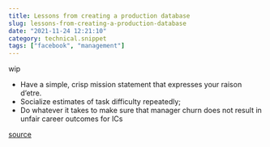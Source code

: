 ```yaml
---
title: Lessons from creating a production database
slug: lessons-from-creating-a-production-database
date: "2021-11-24 12:21:10"
category: technical.snippet
tags: ["facebook", "management"]
---
```


wip

- Have a simple, crisp mission statement that expresses your raison d’etre.
- Socialize estimates of task difficulty repeatedly;
- Do whatever it takes to make sure that manager churn does not result in
  unfair career outcomes for ICs

[source](https://maheshba.bitbucket.io/blog/2021/10/19/42Things.html)
